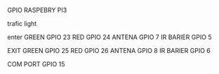 GPIO RASPEBRY PI3


trafic light 

enter
GREEN GPIO 23
RED GPIO 24
ANTENA GPIO 7
IR BARIER GPIO 5


EXIT
GREEN GPIO 25
RED GPIO 26
ANTENA  GPIO 8
IR BARIER GPIO 6


COM PORT GPIO 15
